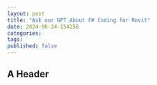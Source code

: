 ```yaml
---
layout: post
title: "Ask our GPT About F# Coding for Revit"
date: 2024-06-24-154258 
categories: 
tags: 
published: false
---
```

<script src="/assets/signup/signup.js"></script>
<signup-component></signup-component>

## A Header